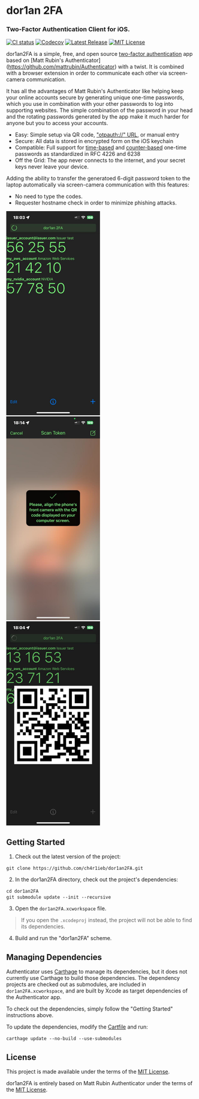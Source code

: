 # dor1an 2FA
### Two-Factor Authentication Client for iOS.

[![CI status](https://github.com/mattrubin/Authenticator/actions/workflows/test.yml/badge.svg)](https://github.com/mattrubin/Authenticator/actions/workflows/test.yml)
[![Codecov](https://codecov.io/gh/mattrubin/Authenticator/branch/develop/graph/badge.svg)](https://codecov.io/gh/mattrubin/Authenticator)
[![Latest Release](https://img.shields.io/github/v/release/mattrubin/authenticator.svg?style=flat)](https://github.com/mattrubin/authenticator/releases)
[![MIT License](https://img.shields.io/badge/license-mit-blue.svg?style=flat)](LICENSE.txt)


dor1an2FA is a simple, free, and open source [two-factor authentication](https://en.wikipedia.org/wiki/Two-factor_authentication) app
based on [Matt Rubin's Authenticator] (https://github.com/mattrubin/Authenticator) with a twist.
It is combined with a browser extension in order to communicate each other via screen-camera communication.

It has all the advantages of Matt Rubin's Authenticator like helping keep your online accounts secure by generating unique one-time passwords, which you use in combination with your other passwords to log into supporting websites. The simple combination of the password in your head and the rotating passwords generated by the app make it much harder for anyone but you to access your accounts.

- Easy: Simple setup via QR code, ["otpauth://" URL](https://code.google.com/p/google-authenticator/wiki/KeyUriFormat), or manual entry
- Secure: All data is stored in encrypted form on the iOS keychain
- Compatible: Full support for [time-based](https://tools.ietf.org/html/rfc6238) and [counter-based](https://tools.ietf.org/html/rfc4226) one-time passwords as standardized in RFC 4226 and 6238
- Off the Grid: The app never connects to the internet, and your secret keys never leave your device.

Adding the ability to transfer the generatoed 6-digit password token to the laptop automatically via screen-camera communication with this features:

- No need to type the codes.
- Requester hostname check in order to minimize phishing attacks.

<img src="fastlane/screenshots/en-US/dor1an2FA_list.png" width="250" alt="Screenshot of dor1an2FA token list" /> &nbsp;
<img src="fastlane/screenshots/en-US/dor1an2FA_front_camera.png" width="250" alt="Screenshot of dor1an2FA hostname QR Code scanner" /> &nbsp;
<img src="fastlane/screenshots/en-US/dor1an2FA_QR_code.png" width="250" alt="Screenshot of dor1an2FA QR Code" />


## Getting Started

1. Check out the latest version of the project:
  ```
  git clone https://github.com/ch4r1ieb/dor1an2FA.git
  ```

2. In the dor1an2FA directory, check out the project's dependencies:
  ```
  cd dor1an2FA
  git submodule update --init --recursive
  ```

3. Open the `dor1an2FA.xcworkspace` file.
> If you open the `.xcodeproj` instead, the project will not be able to find its dependencies.

4. Build and run the "dor1an2FA" scheme.


## Managing Dependencies

Authenticator uses [Carthage] to manage its dependencies, but it does not currently use Carthage to build those dependencies. The dependency projects are checked out as submodules, are included in `dor1an2FA.xcworkspace`, and are built by Xcode as target dependencies of the Authenticator app.

To check out the dependencies, simply follow the "Getting Started" instructions above.

To update the dependencies, modify the [Cartfile] and run:
```
carthage update --no-build --use-submodules
```

[Carthage]: https://github.com/Carthage/Carthage
[Cartfile]: Cartfile


## License

This project is made available under the terms of the [MIT License](https://opensource.org/licenses/MIT).

dor1an2FA is entirely based on Matt Rubin Authenticator under the terms of the [MIT License](https://opensource.org/licenses/MIT).

